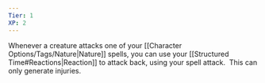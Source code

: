 ```yaml
---
Tier: 1
XP: 2
---
```

Whenever a creature attacks one of your [[Character Options/Tags/Nature|Nature]] spells, you can use your [[Structured Time#Reactions|Reaction]] to attack back, using your spell attack.  This can only generate injuries.